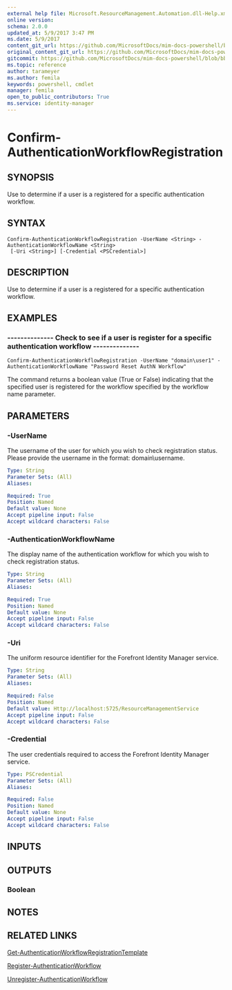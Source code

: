 ```yaml
---
external help file: Microsoft.ResourceManagement.Automation.dll-Help.xml
online version: 
schema: 2.0.0
updated_at: 5/9/2017 3:47 PM
ms.date: 5/9/2017
content_git_url: https://github.com/MicrosoftDocs/mim-docs-powershell/blob/master/mim-cmdlets/FIMAutomation/vlatest/Confirm-AuthenticationWorkflowRegistration.md
original_content_git_url: https://github.com/MicrosoftDocs/mim-docs-powershell/blob/master/mim-cmdlets/FIMAutomation/vlatest/Confirm-AuthenticationWorkflowRegistration.md
gitcommit: https://github.com/MicrosoftDocs/mim-docs-powershell/blob/bba03e1e0b7bea04619c48b98278723b1a8fc13d/mim-cmdlets/FIMAutomation/vlatest/Confirm-AuthenticationWorkflowRegistration.md
ms.topic: reference
author: tarameyer
ms.author: femila
keywords: powershell, cmdlet
manager: femila
open_to_public_contributors: True
ms.service: identity-manager
---
```


# Confirm-AuthenticationWorkflowRegistration

## SYNOPSIS
Use to determine if a user is a registered for a specific authentication workflow.

## SYNTAX

```
Confirm-AuthenticationWorkflowRegistration -UserName <String> -AuthenticationWorkflowName <String>
 [-Uri <String>] [-Credential <PSCredential>]
```

## DESCRIPTION
Use to determine if a user is a registered for a specific authentication workflow.

## EXAMPLES

### --------------  Check to see if a user is register for a specific authentication workflow --------------
```
Confirm-AuthenticationWorkflowRegistration -UserName "domain\user1" -AuthenticationWorkflowName "Password Reset AuthN Workflow"
```

The command returns a boolean value (True or False) indicating that the specified user is registered for the workflow specified by the workflow name parameter.

## PARAMETERS

### -UserName
The username of the user for which you wish to check registration status. 
Please provide the username in the format: domain\username.

```yaml
Type: String
Parameter Sets: (All)
Aliases: 

Required: True
Position: Named
Default value: None
Accept pipeline input: False
Accept wildcard characters: False
```

### -AuthenticationWorkflowName
The display name of the authentication workflow for which you wish to check registration status.

```yaml
Type: String
Parameter Sets: (All)
Aliases: 

Required: True
Position: Named
Default value: None
Accept pipeline input: False
Accept wildcard characters: False
```

### -Uri
The uniform resource identifier for the Forefront Identity Manager service.

```yaml
Type: String
Parameter Sets: (All)
Aliases: 

Required: False
Position: Named
Default value: Http://localhost:5725/ResourceManagementService
Accept pipeline input: False
Accept wildcard characters: False
```

### -Credential
The user credentials required to access the Forefront Identity Manager service.

```yaml
Type: PSCredential
Parameter Sets: (All)
Aliases: 

Required: False
Position: Named
Default value: None
Accept pipeline input: False
Accept wildcard characters: False
```

## INPUTS

## OUTPUTS

### Boolean

## NOTES

## RELATED LINKS

[Get-AuthenticationWorkflowRegistrationTemplate]()

[Register-AuthenticationWorkflow]()

[Unregister-AuthenticationWorkflow]()

